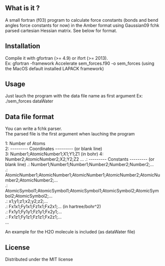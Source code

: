 ## What is it ?

A small fortran (f03) program to calculate force constants (bonds and bend angles force constants for now) in the Amber format using Gaussian09 fchk parsed cartesian Hessian matrix. See below for format.  

## Installation

Compile it with gfortran (>= 4.9) or ifort (>= 2013).  
Ex: gfortran -framework Accelerate sem_forces.f90 -o sem_forces (using the MacOS default installed LAPACK framework)  

## Usage

Just lauch the program with the data file name as first argument
Ex: ./sem_forces dataWater


## Data file format

You can write a fchk parser.  
The parsed file is the first argument when lauching the program

1: Number of Atoms  
2: --------- Coordinates --------- (or blank line)  
3: Number1;AtomicNumber1;X1;Y1;Z1  (in bohr)
4: Number2;AtomicNumber2;X2;Y2;Z2
...
.: --------- Constants --------- (or blank line)
.: Number1;Number1;Number1;Number2;Number2;Number2;...  
.: AtomicNumber1;AtomicNumber1;AtomicNumber1;AtomicNumber2;AtomicNumber2;AtomicNumber2;...  
.: AtomicSymbol1;AtomicSymbol1;AtomicSymbol1;AtomicSymbol2;AtomicSymbol2;AtomicSymbol2;...  
.: x1;y1;z1;x2;y2;z2;...  
.: Fx1x1;Fy1x1;Fz1x1;Fx2x1;...   (in hartree/bohr^2)  
.: Fx1y1;Fy1y1;Fz1y1;Fx2y1;...  
.: Fx1z1;Fy1z1;Fz1z1;Fx2z1;...  
...  

An example for the H2O molecule is included (as dataWater file)

## License

Distributed under the MIT license  
